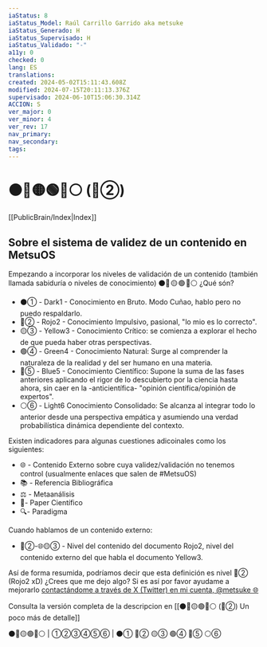 ```yaml
---
iaStatus: 8
iaStatus_Model: Raúl Carrillo Garrido aka metsuke
iaStatus_Generado: H
iaStatus_Supervisado: H
iaStatus_Validado: "-"
a11y: 0
checked: 0
lang: ES
translations: 
created: 2024-05-02T15:11:43.608Z
modified: 2024-07-15T20:11:13.376Z
supervisado: 2024-06-10T15:06:30.314Z
ACCION: S
ver_major: 0
ver_minor: 4
ver_rev: 17
nav_primary: 
nav_secondary: 
tags:
---
```

# ⚫🔴🟡🟢🔵⚪ (🔴②)

[[PublicBrain/Index|Index]]

## Sobre el sistema de validez de un contenido en MetsuOS

Empezando a incorporar los niveles de validación de un contenido (también llamada sabiduría o niveles de conocimiento) ⚫🔴 🟡 🟢 🔵⚪ ¿Qué són? 

* ⚫① - Dark1 - Conocimiento en Bruto. Modo Cuñao, hablo pero no puedo respaldarlo.
* 🔴② - Rojo2 - Conocimiento Impulsivo, pasional, "lo mio es lo correcto".
* 🟡③ - Yellow3 - Conocimiento Crítico: se comienza a explorar el hecho de que pueda haber otras perspectivas.
* 🟢④ - Green4 - Conocimiento Natural: Surge al comprender la naturaleza de la realidad y del ser humano en una materia.
* 🔵⑤ - Blue5 - Conocimiento Científico: Supone la suma de las fases anteriores aplicando el rigor de lo descubierto por la ciencia hasta ahora, sin caer en la -anticientífica- "opinión científica/opinión de expertos".
* ⚪⑥ - Light6 Conocimiento Consolidado: Se alcanza al integrar todo lo anterior desde una perspectiva empática y asumiendo una verdad probabilística dinámica dependiente del contexto.

Existen indicadores para algunas cuestiones adicoinales como los siguientes:

* 🌐 - Contenido Externo sobre cuya validez/validación no tenemos control (usualmente enlaces que salen de \#MetsuOS)
* 📚 - Referencia Bibliográfica
* ⚖️ - Metaanálisis
* 🔬- Paper Científico
* 🔍️- Paradigma

Cuando hablamos de un contenido externo:

*  🔴②-🌐🟡③ - Nivel del contenido del documento Rojo2, nivel del contenido externo del que habla el documento Yellow3.


Así de forma resumida, podríamos decir que esta definición es nivel 🔴② (Rojo2 xD) ¿Crees que me dejo algo? Si es así por favor ayudame a mejorarlo [contactándome a través de X (Twitter) en mi cuenta, @metsuke 🌐](https://twitter.com/metsuke)

Consulta la versión completa de la descripcion en [[⚫🔴🟡🟢🔵⚪ (🔴②) Un poco más de detalle]]


⚫🔴🟡🟢🔵⚪ | ①②③④⑤⑥ | ⚫① 🔴② 🟡③ 🟢④ 🔵⑤ ⚪⑥